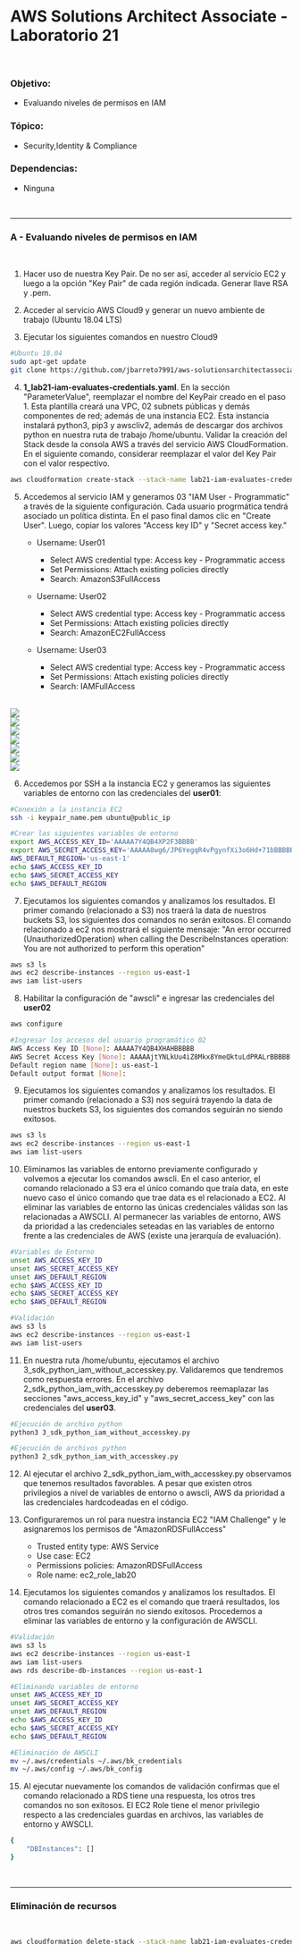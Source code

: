 # AWS Solutions Architect Associate - Laboratorio 21

<br>

### Objetivo: 
* Evaluando niveles de permisos en IAM

### Tópico:
* Security,Identity & Compliance

### Dependencias:
* Ninguna

<br>

---

### A - Evaluando niveles de permisos en IAM

<br>

1. Hacer uso de nuestra Key Pair. De no ser así, acceder al servicio EC2 y luego a la opción "Key Pair" de cada región indicada. Generar llave RSA y .pem.

2. Acceder al servicio AWS Cloud9 y generar un nuevo ambiente de trabajo (Ubuntu 18.04 LTS)

3. Ejecutar los siguientes comandos en nuestro Cloud9

```bash
#Ubuntu 18.04
sudo apt-get update
git clone https://github.com/jbarreto7991/aws-solutionsarchitectassociate.git
```

4. **1_lab21-iam-evaluates-credentials.yaml**. En la sección "ParameterValue", reemplazar el nombre del KeyPair creado en el paso 1. Esta plantilla creará una VPC, 02 subnets públicas y demás componentes de red; además de una instancia EC2. Esta instancia instalará python3, pip3 y awscliv2, además de descargar dos archivos python en nuestra ruta de trabajo /home/ubuntu. Validar la creación del Stack desde la consola AWS a través del servicio AWS CloudFormation. En el siguiente comando, considerar reemplazar el valor del Key Pair con el valor respectivo.

```bash
aws cloudformation create-stack --stack-name lab21-iam-evaluates-credentials --template-body file://~/environment/aws-solutionsarchitectassociate/Lab-21/code/1_lab21-iam-evaluates-credentials.yaml --parameters ParameterKey=KeyPair,ParameterValue="aws-solutionsarchitectassociate" --capabilities CAPABILITY_IAM --region us-east-1
```

5. Accedemos al servicio IAM y generamos 03 "IAM User - Programmatic"  a través de la siguiente configuración. Cada usuario progrmática tendrá asociado un política distinta. En el paso final damos clic en "Create User". Luego, copiar los valores "Access key ID" y "Secret access key."

    * Username: User01
        * Select AWS credential type: Access key - Programmatic access
        * Set Permissions: Attach existing policies directly
        * Search: AmazonS3FullAccess

    * Username: User02
        * Select AWS credential type: Access key - Programmatic access
        * Set Permissions: Attach existing policies directly
        * Search: AmazonEC2FullAccess

    * Username: User03
        * Select AWS credential type: Access key - Programmatic access
        * Set Permissions: Attach existing policies directly
        * Search: IAMFullAccess

<br>

<img src="images/Lab21_01.jpg">

<br>

<img src="images/Lab21_02.jpg">

<br>

<img src="images/Lab21_03.jpg">

<br>

<img src="images/Lab21_04.jpg">

<br>

<img src="images/Lab21_05.jpg">

<br>

<img src="images/Lab21_06.jpg">

<br>

<img src="images/Lab21_07.jpg">

<br>

6. Accedemos por SSH a la instancia EC2 y generamos las siguientes variables de entorno con las credenciales del **user01**:

```bash
#Conexión a la instancia EC2
ssh -i keypair_name.pem ubuntu@public_ip

#Crear las siguientes variables de entorno 
export AWS_ACCESS_KEY_ID='AAAAA7Y4QB4XP2F3BBBB'
export AWS_SECRET_ACCESS_KEY='AAAAA8wg6/JP6YegqR4vPgynfXi3o6Hd+71bBBBBB'
AWS_DEFAULT_REGION='us-east-1'
echo $AWS_ACCESS_KEY_ID
echo $AWS_SECRET_ACCESS_KEY
echo $AWS_DEFAULT_REGION
```

7. Ejecutamos los siguientes comandos y analizamos los resultados. El primer comando (relacionado a S3) nos traerá la data de nuestros buckets S3, los siguientes dos comandos no serán exitosos. El comando relacionado a ec2 nos mostrará el siguiente mensaje: "An error occurred (UnauthorizedOperation) when calling the DescribeInstances operation: You are not authorized to perform this operation"

```bash
aws s3 ls
aws ec2 describe-instances --region us-east-1
aws iam list-users
```

8. Habilitar la configuración de "awscli" e ingresar las credenciales del **user02**

```bash
aws configure

#Ingresar los accesos del usuario programático 02
AWS Access Key ID [None]: AAAAA7Y4QB4XHAHBBBBB
AWS Secret Access Key [None]: AAAAAjtYNLkUu4iZ8Mkx8YmeQktuLdPRALrBBBBB
Default region name [None]: us-east-1
Default output format [None]:
```

9. Ejecutamos los siguientes comandos y analizamos los resultados. El primer comando (relacionado a S3) nos seguirá trayendo la data de nuestros buckets S3, los siguientes dos comandos seguirán no siendo exitosos.

```bash
aws s3 ls
aws ec2 describe-instances --region us-east-1
aws iam list-users
```

10. Eliminamos las variables de entorno previamente configurado y volvemos a ejecutar los comandos awscli. En el caso anterior, el comando relacionado a S3 era el único comando que traía data, en este nuevo caso el único comando que trae data es el relacionado a EC2. Al eliminar las variables de entorno las únicas credenciales válidas son las relacionadas a AWSCLI. Al permanecer las variables de entorno, AWS da prioridad a las credenciales seteadas en las variables de entorno frente a las credenciales de AWS (existe una jerarquía de evaluación).

```bash
#Variables de Entorno
unset AWS_ACCESS_KEY_ID
unset AWS_SECRET_ACCESS_KEY
unset AWS_DEFAULT_REGION
echo $AWS_ACCESS_KEY_ID
echo $AWS_SECRET_ACCESS_KEY
echo $AWS_DEFAULT_REGION

#Validación
aws s3 ls
aws ec2 describe-instances --region us-east-1
aws iam list-users
```

11. En nuestra ruta /home/ubuntu, ejecutamos el archivo 3_sdk_python_iam_without_accesskey.py. Validaremos que tendremos como respuesta errores. En el archivo 2_sdk_python_iam_with_accesskey.py deberemos reemaplazar las secciones "aws_access_key_id" y "aws_secret_access_key" con las credenciales del **user03**.

```bash
#Ejecución de archivo python
python3 3_sdk_python_iam_without_accesskey.py

#Ejecución de archivos python
python3 2_sdk_python_iam_with_accesskey.py
```

12. Al ejecutar el archivo 2_sdk_python_iam_with_accesskey.py observamos que tenemos resultados favorables. A pesar que existen otros privilegios a nivel de variables de entorno o awscli, AWS da prioridad a las credenciales hardcodeadas en el código.

13. Configuraremos un rol para nuestra instancia EC2 "IAM Challenge" y le asignaremos los permisos de "AmazonRDSFullAccess"

    * Trusted entity type: AWS Service
    * Use case: EC2
    * Permissions policies: AmazonRDSFullAccess
    * Role name: ec2_role_lab20

14. Ejecutamos los siguientes comandos y analizamos los resultados. El comando relacionado a EC2 es el comando que traerá resultados, los otros tres comandos seguirán no siendo exitosos. Procedemos a eliminar las variables de entorno y la configuración de AWSCLI.

```bash
#Validación
aws s3 ls
aws ec2 describe-instances --region us-east-1
aws iam list-users
aws rds describe-db-instances --region us-east-1

#Eliminando variables de entorno
unset AWS_ACCESS_KEY_ID
unset AWS_SECRET_ACCESS_KEY
unset AWS_DEFAULT_REGION
echo $AWS_ACCESS_KEY_ID
echo $AWS_SECRET_ACCESS_KEY
echo $AWS_DEFAULT_REGION

#Eliminación de AWSCLI
mv ~/.aws/credentials ~/.aws/bk_credentials
mv ~/.aws/config ~/.aws/bk_config
```

15. Al ejecutar nuevamente los comandos de validación confirmas que el comando relacionado a RDS tiene una respuesta, los otros tres comandos no son exitosos. El EC2 Role tiene el menor privilegio respecto a las credenciales guardas en archivos, las variables de entorno y AWSCLI.

```bash
{
    "DBInstances": []
}
```

<br>

---

### Eliminación de recursos

<br>

```bash
aws cloudformation delete-stack --stack-name lab21-iam-evaluates-credentials --region us-east-1
```